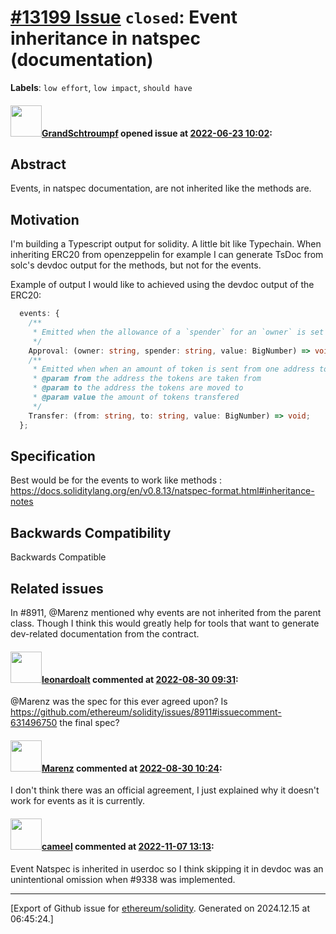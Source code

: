 # [\#13199 Issue](https://github.com/ethereum/solidity/issues/13199) `closed`: Event inheritance in natspec (documentation)
**Labels**: `low effort`, `low impact`, `should have`


#### <img src="https://avatars.githubusercontent.com/u/8143464?u=b2609ee2edaa40631d30809671c194bc62b4966e&v=4" width="50">[GrandSchtroumpf](https://github.com/GrandSchtroumpf) opened issue at [2022-06-23 10:02](https://github.com/ethereum/solidity/issues/13199):

## Abstract
Events, in natspec documentation, are not inherited like the methods are.

## Motivation
I'm building a Typescript output for solidity. A little bit like Typechain. When inheriting ERC20 from openzeppelin for example I can generate TsDoc from solc's devdoc output for the methods, but not for the events.

Example of output I would like to achieved using the devdoc output of the ERC20: 
```typescript
  events: {
    /**
     * Emitted when the allowance of a `spender` for an `owner` is set by a call to {approve}. `value` is the new allowance.
     */
    Approval: (owner: string, spender: string, value: BigNumber) => void;
    /**
     * Emitted when when an amount of token is sent from one address to another
     * @param from the address the tokens are taken from
     * @param to the address the tokens are moved to
     * @param value the amount of tokens transfered
     */
    Transfer: (from: string, to: string, value: BigNumber) => void;
  };
```

## Specification
Best would be for the events to work like methods : https://docs.soliditylang.org/en/v0.8.13/natspec-format.html#inheritance-notes 

## Backwards Compatibility
Backwards  Compatible

## Related issues
In #8911, @Marenz mentioned why events are not inherited from the parent class. Though I think this would greatly help for tools that want to generate dev-related documentation from the contract.

#### <img src="https://avatars.githubusercontent.com/u/504195?u=ce2facd14af9fd474ebff49f0d44891f56f7500f&v=4" width="50">[leonardoalt](https://github.com/leonardoalt) commented at [2022-08-30 09:31](https://github.com/ethereum/solidity/issues/13199#issuecomment-1231414366):

@Marenz was the spec for this ever agreed upon? Is https://github.com/ethereum/solidity/issues/8911#issuecomment-631496750 the final spec?

#### <img src="https://avatars.githubusercontent.com/u/424752?u=2d50de05ec528b9b84f8b905a56e90669b0f8927&v=4" width="50">[Marenz](https://github.com/Marenz) commented at [2022-08-30 10:24](https://github.com/ethereum/solidity/issues/13199#issuecomment-1231471087):

I don't think there was an official agreement, I just explained why it doesn't work for events as it is currently.

#### <img src="https://avatars.githubusercontent.com/u/137030?v=4" width="50">[cameel](https://github.com/cameel) commented at [2022-11-07 13:13](https://github.com/ethereum/solidity/issues/13199#issuecomment-1305598626):

Event Natspec is inherited in userdoc so I think skipping it in devdoc was an unintentional omission when #9338 was implemented.


-------------------------------------------------------------------------------



[Export of Github issue for [ethereum/solidity](https://github.com/ethereum/solidity). Generated on 2024.12.15 at 06:45:24.]
